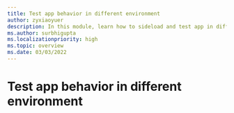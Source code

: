 ```yaml
---
title: Test app behavior in different environment
author: zyxiaoyuer
description: In this module, learn how to sideload and test app in different environment
ms.author: surbhigupta
ms.localizationpriority: high
ms.topic: overview
ms.date: 03/03/2022
---
```


# Test app behavior in different environment
